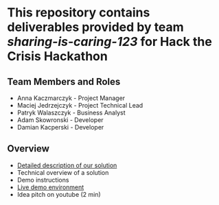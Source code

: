 # This repository contains deliverables provided by team *sharing-is-caring-123* for Hack the Crisis Hackathon

## Team Members and Roles

- Anna Kaczmarczyk - Project Manager
- Maciej Jedrzejczyk - Project Technical Lead
- Patryk Walaszczyk - Business Analyst
- Adam Skowronski - Developer
- Damian Kacperski - Developer

## Overview

- [Detailed description of our solution](https://github.com/hack-the-crisis/sharing-is-caring-123/blob/master/information.md) 
- Technical overview of a solution
- Demo instructions
- [Live demo environment](http://37.58.107.85:3000/asset/research)
- Idea pitch on youtube (2 min)
